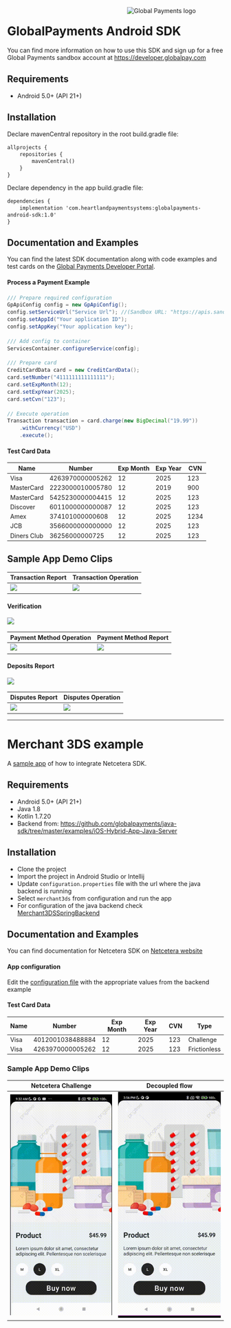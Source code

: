 <a href="https://github.com/globalpayments" target="_blank">
    <img src="https://developer.globalpay.com/static/media/logo.dab7811d.svg" alt="Global Payments logo" title="Global Payments" align="right" width="225" />
</a>

# GlobalPayments Android SDK
You can find more information on how to use this SDK and sign up for a free Global Payments sandbox account at https://developer.globalpay.com

## Requirements

- Android 5.0+ (API 21+)

## Installation

Declare mavenCentral repository in the root build.gradle file:

```Gradle
allprojects {
    repositories {
        mavenCentral()
    }
}
```

Declare dependency in the app build.gradle file:

```Gradle
dependencies {
    implementation 'com.heartlandpaymentsystems:globalpayments-android-sdk:1.0'
}
```

## Documentation and Examples

You can find the latest SDK documentation along with code examples and test cards on the [Global Payments Developer Portal](https://developer.globalpay.com).

#### Process a Payment Example

```Java
/// Prepare required configuration
GpApiConfig config = new GpApiConfig();
config.setServiceUrl("Service Url"); //(Sandbox URL: "https://apis.sandbox.globalpay.com/ucp")
config.setAppId("Your application ID");
config.setAppKey("Your application key");

/// Add config to container
ServicesContainer.configureService(config);

/// Prepare card
CreditCardData card = new CreditCardData();
card.setNumber("4111111111111111");
card.setExpMonth(12);
card.setExpYear(2025);
card.setCvn("123");

// Execute operation
Transaction transaction = card.charge(new BigDecimal("19.99"))
    .withCurrency("USD")
    .execute();
```

#### Test Card Data

Name        | Number           | Exp Month | Exp Year | CVN
----------- | ---------------- | --------- | -------- | ----
Visa        | 4263970000005262 | 12        | 2025     | 123
MasterCard  | 2223000010005780 | 12        | 2019     | 900
MasterCard  | 5425230000004415 | 12        | 2025     | 123
Discover    | 6011000000000087 | 12        | 2025     | 123
Amex        | 374101000000608  | 12        | 2025     | 1234
JCB         | 3566000000000000 | 12        | 2025     | 123
Diners Club | 36256000000725   | 12        | 2025     | 123

## Sample App Demo Clips

Transaction Report | Transaction Operation
-------------------| ---------------------
![](demo_clips/transaction_report.gif) | ![](demo_clips/transaction_operation.gif)

#### Verification

![](demo_clips/verification.gif)

Payment Method Operation | Payment Method Report
-------------------------| ---------------------
![](demo_clips/payment_method_operation.gif) | ![](demo_clips/payment_method_report.gif)

#### Deposits Report

![](demo_clips/deposits.gif)

Disputes Report | Disputes Operation
----------------| ---------------------
![](demo_clips/disputes_report.gif) | ![](demo_clips/disputes_operation.gif)

---

# Merchant 3DS example
A [sample app](merchant3ds) of how to integrate Netcetera SDK.

## Requirements
 - Android 5.0+ (API 21+)
 - Java 1.8
 - Kotlin 1.7.20
 - Backend from: https://github.com/globalpayments/java-sdk/tree/master/examples/iOS-Hybrid-App-Java-Server 

## Installation
 - Clone the project
 - Import the project in Android Studio or Intellij
 - Update `configuration.properties` file with the url where the java backend is running
 - Select `merchant3ds` from configuration and run the app
 - For configuration of the java backend check [Merchant3DSSpringBackend](https://github.com/globalpayments/java-sdk/blob/master/examples/iOS-Hybrid-App-Java-Server/README.md)

## Documentation and Examples

You can find documentation for Netcetera SDK on [Netcetera website](https://3dss.netcetera.com/3dssdk/doc/2.4.0/)

#### App configuration

Edit the [configuration file](merchant3ds/configuration.properties) with the appropriate values from the backend example

#### Test Card Data

Name        | Number           | Exp Month | Exp Year | CVN | Type
----------- | ---------------- | --------- | -------- | ---- | ---
Visa        | 4012001038488884 | 12        | 2025     | 123 | Challenge
Visa        | 4263970000005262 | 12        | 2025     | 123 | Frictionless

### Sample App Demo Clips
Netcetera Challenge | Decoupled flow
--------------------|-----------------------------------
![](demo_clips/merchant3DS.gif) | ![](demo_clips/merchantDecoupled.gif)
